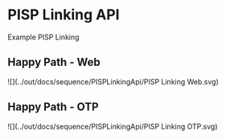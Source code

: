 # PISP Linking API
Example PISP Linking

## Happy Path - Web

![](../out/docs/sequence/PISPLinkingApi/PISP Linking Web.svg)

## Happy Path - OTP

![](../out/docs/sequence/PISPLinkingApi/PISP Linking OTP.svg)

